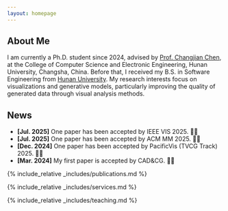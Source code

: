 ```yaml
---
layout: homepage
---
```


## About Me

I am currently a Ph.D. student since 2024, advised by [Prof. Changjian Chen](https://changjianchen.github.io/), at the College of Computer Science and Electronic Engineering, Hunan University, Changsha, China. Before that, I received my B.S. in Software Engineering from [Hunan University](https://www.hnu.edu.cn). My research interests focus on visualizations and generative models, particularly improving the quality of generated data through visual analysis methods.


## News
- **[Jul. 2025]** One paper has been accepted by IEEE VIS 2025. 🎉🎉
- **[Jul. 2025]** One paper has been accepted by ACM MM 2025. 🎉🎉
- **[Dec. 2024]** One paper has been accepted by PacificVis (TVCG Track) 2025. 🎉🎉
- **[Mar. 2024]** My first paper is accepted by CAD&CG. 🎉🎉


{% include_relative _includes/publications.md %}

{% include_relative _includes/services.md %}

{% include_relative _includes/teaching.md %}
